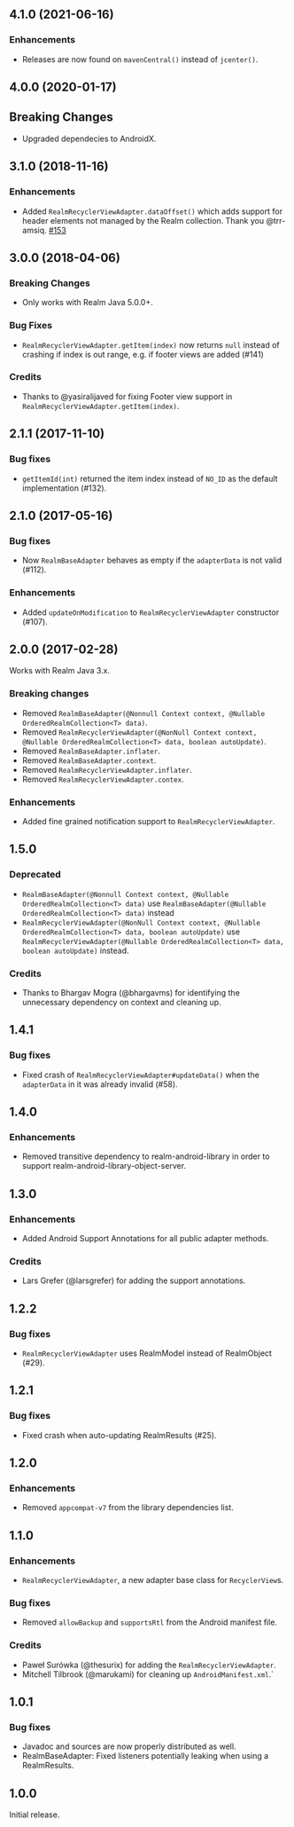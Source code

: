 ## 4.1.0 (2021-06-16)


### Enhancements
* Releases are now found on `mavenCentral()` instead of `jcenter()`.


## 4.0.0 (2020-01-17)

## Breaking Changes
* Upgraded dependecies to AndroidX.


## 3.1.0 (2018-11-16)

### Enhancements
* Added `RealmRecyclerViewAdapter.dataOffset()` which adds support for header elements not managed by the Realm collection. Thank you @trr-amsiq. [#153](https://github.com/realm/realm-android-adapters/pull/153)


## 3.0.0 (2018-04-06)

### Breaking Changes
* Only works with Realm Java 5.0.0+.

### Bug Fixes
* `RealmRecyclerViewAdapter.getItem(index)` now returns `null` instead of crashing if index is out range, e.g. if footer views are added (#141)

### Credits
* Thanks to @yasiralijaved for fixing Footer view support in `RealmRecyclerViewAdapter.getItem(index)`.


## 2.1.1 (2017-11-10)

### Bug fixes
* `getItemId(int)` returned the item index instead of `NO_ID` as the default implementation (#132).


## 2.1.0 (2017-05-16)

### Bug fixes
* Now `RealmBaseAdapter` behaves as empty if the `adapterData` is not valid (#112).

### Enhancements
* Added `updateOnModification` to `RealmRecyclerViewAdapter` constructor (#107).


## 2.0.0 (2017-02-28)

Works with Realm Java 3.x.

### Breaking changes
* Removed `RealmBaseAdapter(@Nonnull Context context, @Nullable OrderedRealmCollection<T> data)`.
* Removed `RealmRecyclerViewAdapter(@NonNull Context context, @Nullable OrderedRealmCollection<T> data, boolean autoUpdate)`.
* Removed `RealmBaseAdapter.inflater`.
* Removed `RealmBaseAdapter.context`.
* Removed `RealmRecyclerViewAdapter.inflater`.
* Removed `RealmRecyclerViewAdapter.contex`.

### Enhancements
* Added fine grained notification support to `RealmRecyclerViewAdapter`.


## 1.5.0

### Deprecated
* `RealmBaseAdapter(@Nonnull Context context, @Nullable OrderedRealmCollection<T> data)`
use `RealmBaseAdapter(@Nullable OrderedRealmCollection<T> data)` instead
* `RealmRecyclerViewAdapter(@NonNull Context context, @Nullable OrderedRealmCollection<T> data, boolean autoUpdate)`
use `RealmRecyclerViewAdapter(@Nullable OrderedRealmCollection<T> data, boolean autoUpdate)` instead.

### Credits
* Thanks to Bhargav Mogra (@bhargavms) for identifying the unnecessary dependency on context and cleaning up.


## 1.4.1

### Bug fixes
* Fixed crash of `RealmRecyclerViewAdapter#updateData()` when the `adapterData` in it was already invalid (#58).


## 1.4.0

### Enhancements
* Removed transitive dependency to realm-android-library in order to support realm-android-library-object-server.


## 1.3.0

### Enhancements
* Added Android Support Annotations for all public adapter methods.

### Credits
* Lars Grefer (@larsgrefer) for adding the support annotations.


## 1.2.2

### Bug fixes
* `RealmRecyclerViewAdapter` uses RealmModel instead of RealmObject (#29).


## 1.2.1

### Bug fixes
* Fixed crash when auto-updating RealmResults (#25).


## 1.2.0

### Enhancements
* Removed `appcompat-v7` from the library dependencies list.


## 1.1.0

### Enhancements
* `RealmRecyclerViewAdapter`, a new adapter base class for `RecyclerView`s.

### Bug fixes
* Removed `allowBackup` and `supportsRtl` from the Android manifest file.

### Credits
* Paweł Surówka (@thesurix) for adding the `RealmRecyclerViewAdapter`.
* Mitchell Tilbrook (@marukami) for cleaning up `AndroidManifest.xml`.`


## 1.0.1

### Bug fixes
* Javadoc and sources are now properly distributed as well.
* RealmBaseAdapter: Fixed listeners potentially leaking when using a RealmResults.


## 1.0.0

Initial release.

